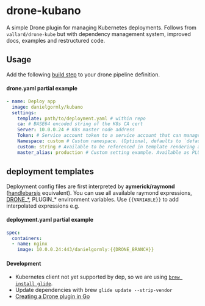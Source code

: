 # drone-kubano

A simple Drone plugin for managing Kubernetes deployments. Follows from `vallard/drone-kube` but with dependency management system, improved docs, examples and restructured code.

## Usage

Add the following [build step](https://docs.drone.io/user-guide/pipeline/steps/) to your drone pipeline definition.

#### drone.yaml partial example
```yml
- name: Deploy app
  image: danielgormly/kubano
  settings:
    template: path/to/deployment.yaml # within repo
    ca: # BASE64 encoded string of the K8s CA cert
    Server: 10.0.0.24 # K8s master node address
    Token: # Service account token to a service account that can manage deployments
    Namespace: custom # Custom namespace. (Optional, defaults to `default`)
    custom: string # Available to be referenced in template rendering as PLUGIN_CUSTOM
    master_alias: production # Custom setting example. Available as PLUGIN_MASTER_ALIAS
```

## deployment templates

Deployment config files are first interpreted by **aymerick/raymond** ([handlebarsjs](http://handlebarsjs.com/) equivalent). You can use all available raymond expressions, [DRONE_*](https://docs.drone.io/reference/environ/), PLUGIN_* environment variables. Use `{{VARIABLE}}` to add interpolated expressions e.g.

#### deployment.yaml partial example
```yaml
spec:
  containers:
  - name: nginx
    image: 10.0.0.24:443/danielgormly:{{DRONE_BRANCH}}
```

#### Development
- Kubernetes client not yet supported by dep, so we are using
[`brew install glide`](https://github.com/Masterminds/glide).
- Update dependencies with brew `glide update --strip-vendor`
- [Creating a Drone plugin in Go](https://docs.drone.io/plugins/examples/golang/)
